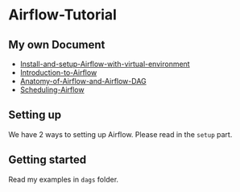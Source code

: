 # Airflow-Tutorial
## My own Document
+ [Install-and-setup-Airflow-with-virtual-environment](https://docs.google.com/document/d/15jaVu-0WGV-VRKGMFu3ynQDul2-DSVIWFdMfmbtMdLM/edit?usp=sharing)
+ [Introduction-to-Airflow](https://docs.google.com/document/d/1o4sT-T08AQyA9g4klrGZBCyLhWhzeEum5wI9M7nOk0s/edit?usp=sharing)
+ [Anatomy-of-Airflow-and-Airflow-DAG](https://docs.google.com/document/d/1w0edJQPTaYawiXAIdd7Lxk7L7aJU0nTfU9Ae2_jcBco/edit?usp=sharing)
+ [Scheduling-Airflow](https://docs.google.com/document/d/1dlC_nRAxzbK0kILkG0VtXwWxIMEHNwRdX7m9MsKTtOI/edit?usp=sharing)

## Setting up
We have 2 ways to setting up Airflow. Please read in the `setup` part.

## Getting started
Read my examples in `dags` folder.